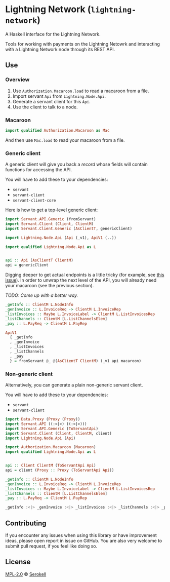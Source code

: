 # Lightning Network (`lightning-network`)

A Haskell interface for the Lightning Network.

Tools for working with payments on the Lightning Netowrk and interacting
with a Lightning Network node through its REST API.


## Use

### Overview

1. Use `Authorization.Macaroon.load` to read a macaroon from a file.
2. Import servant `Api` from `Lightning.Node.Api`.
3. Generate a servant client for this `Api`.
4. Use the client to talk to a node.

### Macaroon

```haskell
import qualified Authorization.Macaroon as Mac
```

And then use `Mac.load` to read your macaroon from a file.

### Generic client

A generic client will give you back a _record_ whose fields will contain
functions for accessing the API.

You will have to add these to your dependencies:

  - `servant`
  - `servant-client`
  - `servant-client-core`

Here is how to get a top-level generic client:

```haskell
import Servant.API.Generic (fromServant)
import Servant.Client (Client, ClientM)
import Servant.Client.Generic (AsClientT, genericClient)

import Lightning.Node.Api (Api (_v1), ApiV1 (..))

import qualified Lightning.Node.Api as L


api :: Api (AsClientT ClientM)
api = genericClient
```

Digging deeper to get actual endpoints is a little tricky (for example,
see [this issue](https://github.com/haskell-servant/servant/issues/1015)).
In order to unwrap the next level of the API, you will already need your
macaroon (see the previous section).

_TODO: Come up with a better way._

```haskell
_getInfo :: ClientM L.NodeInfo
_genInvoice :: L.InvoiceReq -> ClientM L.InvoiceRep
_listInvoices :: Maybe L.InvoiceLabel -> ClientM L.ListInvoicesRep
_listChannels :: ClientM [L.ListChannelsElem]
_pay :: L.PayReq -> ClientM L.PayRep

ApiV1
  { _getInfo
  , _genInvoice
  , _listInvoices
  , _listChannels
  , _pay
  } = fromServant @_ @(AsClientT ClientM) (_v1 api macaroon)
```

### Non-generic client

Alternatively, you can generate a plain non-generic servant client.

You will have to add these to your dependencies:

  - `servant`
  - `servant-client`

```haskell
import Data.Proxy (Proxy (Proxy))
import Servant.API ((:<|>) ((:<|>)))
import Servant.API.Generic (ToServantApi)
import Servant.Client (Client, ClientM, client)
import Lightning.Node.Api (Api)

import Authorization.Macaroon (Macaroon)
import qualified Lightning.Node.Api as L


api :: Client ClientM (ToServantApi Api)
api = client (Proxy :: Proxy (ToServantApi Api))

_getInfo :: ClientM L.NodeInfo
_genInvoice :: L.InvoiceReq -> ClientM L.InvoiceRep
_listInvoices :: Maybe L.InvoiceLabel -> ClientM L.ListInvoicesRep
_listChannels :: ClientM [L.ListChannelsElem]
_pay :: L.PayReq -> ClientM L.PayRep

_getInfo :<|> _genInvoice :<|> _listInvoices :<|> _listChannels :<|> _pay = api macaroon
```


## Contributing

If you encounter any issues when using this library or have improvement ideas,
please open report in issue on GitHub. You are also very welcome to submit
pull request, if you feel like doing so.


## License

[MPL-2.0] © [Serokell]

[MPL-2.0]: https://spdx.org/licenses/MPL-2.0.html
[Serokell]: https://serokell.io/
